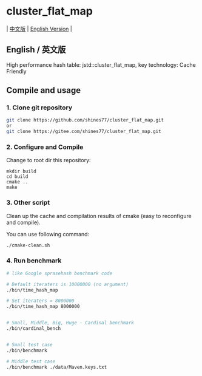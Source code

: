 # cluster_flat_map

| [中文版](./README.md) | [English Version](./README.en.md) |

## English / 英文版

High performance hash table: jstd::cluster_flat_map, key technology: Cache Friendly

## Compile and usage

### 1. Clone git repository

```bash
git clone https://github.com/shines77/cluster_flat_map.git
or
git clone https://gitee.com/shines77/cluster_flat_map.git
```

### 2. Configure and Compile

Change to root dir this repository:

```shell
mkdir build
cd build
cmake ..
make
```

### 3. Other script

Clean up the cache and compilation results of cmake (easy to reconfigure and compile).

You can use following command:

```bash
./cmake-clean.sh
```

### 4. Run benchmark

```bash
# like Google sprasehash benchmark code

# Default iteraters is 10000000 (no argument)
./bin/time_hash_map

# Set iteraters = 8000000
./bin/time_hash_map 8000000


# Small, Middle, Big, Huge - Cardinal benchmark
./bin/cardinal_bench


# Small test case
./bin/benchmark

# Middle test case
./bin/benchmark ./data/Maven.keys.txt
```
